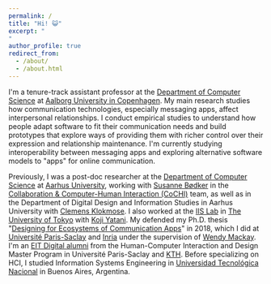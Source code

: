 ```yaml
---
permalink: /
title: "Hi! 😺"
excerpt: "
"
author_profile: true
redirect_from: 
  - /about/
  - /about.html
---
```


I'm a tenure-track assistant professor at the [Department of Computer Science](https://www.cs.aau.dk/) at [Aalborg University in Copenhagen](https://www.en.aau.dk/copenhagen).  My main research studies how communication technologies, especially messaging apps, affect interpersonal relationships. I conduct empirical studies to understand how people adapt software to fit their communication needs and build prototypes that explore ways of providing them with richer control over their expression and relationship maintenance. I'm currently studying interoperability between messaging apps and exploring alternative software models to "apps" for online communication.

Previously, I was a post-doc researcher at the [Department of Computer Science](https://cs.au.dk/) at [Aarhus University](https://international.au.dk/), working with [Susanne Bødker](https://pure.au.dk/portal/en/persons/susanne-boedker(87d4fbb6-b38c-449e-b87d-59f693b7d6f0).html) in the [Collaboration & Computer-Human Interaction (CoCHI)](https://cs.au.dk/research/collaboration-and-computer-human-interaction-research-group) team, as well as in the Department of Digital Design and Information Studies in Aarhus University with [Clemens Klokmose](https://cs.au.dk/~clemens/). I also worked at the [IIS Lab](https://iis-lab.org/) in [The University of Tokyo](https://www.u-tokyo.ac.jp/en/) with [Koji Yatani](https://iis-lab.org/member/koji-yatani/). My defended my Ph.D. thesis "[Designing for Ecosystems of Communication Apps](https://hal.inria.fr/tel-02157268v1)" in 2018, which I did at [Université Paris-Saclay](https://www.universite-paris-saclay.fr/en) and [Inria](https://www.inria.fr/en) under the supervision of [Wendy Mackay](https://ex-situ.lri.fr/people/mackay). I'm an [EIT Digital alumni](https://alumni.eitdigital.eu/) from the Human-Computer Interaction and Design Master Program in Université Paris-Saclay and [KTH](https://www.kth.se/). Before specializing on HCI, I studied Information Systems Engineering in [Universidad Tecnológica Nacional](https://utn.edu.ar/es/) in Buenos Aires, Argentina.

<!-- Latest news:
======= -->
<!-- *   I presented the paper "Caught in the Network: The Impact of WhatsApp’s 2021 Privacy Policy Update on Users’ Messaging App Ecosystems" at [CHI 22 in New Orleans](https://chi2022.acm.org/), co-authored by Midas Nouwens and Clemens Klokmose. You can [get the pre-print here](https://carlagriggio.com/files/Caught_in_the_Network_authorversion.pdf). 
*   I wrote a Medium article summarizing my upcoming [CHI 22 paper](https://carlagriggio.com/files/Caught_in_the_Network_authorversion.pdf). Read [The Great Messaging-App Migration (That Didn’t Really Happen)](https://medium.com/@carlagriggio/the-great-messaging-app-migration-that-didnt-really-happen-56af637bc5d8?source=friends_link&sk=a09f5f32ada41491ec4b9dd894f844d1)
*   I'll be presenting my work on co-customizations in messaging apps at the [Virtual Social Presence Seminar](https://virtualsocialpresence.com/) on March 21st, 17hs CET.
*   I'm in the Program Committee of [CSCW 2022](https://cscw.acm.org/2022) -->


